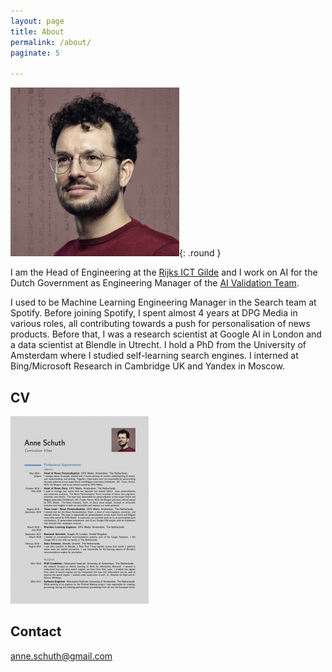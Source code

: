 ```yaml
---
layout: page
title: About
permalink: /about/
paginate: 5

---
```


![Picture of Anne Schuth](/assets/anne-campus-270x270.png){: .round }

I am the Head of Engineering at the [Rijks ICT Gilde](https://www.rijksorganisatieodi.nl/rijks-ict-gilde) and I work on AI for the Dutch Government as Engineering Manager of the [AI Validation Team](https://minbzk.github.io/ai-validation/).

I used to be Machine Learning Engineering Manager in the Search team at Spotify.
Before joining Spotify, I spent almost 4 years at DPG Media in various roles, all contributing towards a push for
personalisation of news products. Before that, I was a research scientist at Google AI in London and a data scientist at Blendle in Utrecht. I hold a PhD
from the University of Amsterdam where I studied self-learning search engines. I interned at Bing/Microsoft Research in
Cambridge UK and Yandex in Moscow.

## CV

[![CV Anne Schuth](/assets/cv-thumbnail.png)](/assets/cv-anne-schuth.pdf)

## Contact

<anne.schuth@gmail.com>
